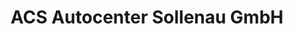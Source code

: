 ---
title: "ACS Autocenter Sollenau GmbH"
url: /sollenau/acs-autocenter-sollenau-gmbh/
shop: Autohaus
---